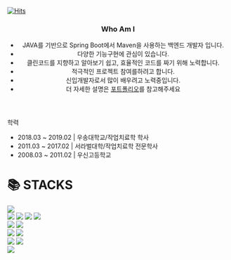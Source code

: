 [![Hits](https://hits.seeyoufarm.com/api/count/incr/badge.svg?url=https%3A%2F%2Fgithub.com%2FDHyeong%2Fhit-counter&count_bg=%2379C83D&title_bg=%23555555&icon=&icon_color=%23E7E7E7&title=hits&edge_flat=false)](https://hits.seeyoufarm.com)

<header>
        <h3>Who Am I</h3>
        <ul>
            <li>JAVA를 기반으로 Spring Boot에서 Maven을 사용하는 백엔드 개발자 입니다.</li>
            <li>다양한 기능구현에 관심이 있습니다.</li>
            <li>클린코드를 지향하고 알아보기 쉽고, 효율적인 코드를 짜기 위해 노력합니다.</li>
            <li>적극적인 프로젝트 참여를하려고 합니다.</li>
            <li>신입개발자로서 많이 배우려고 노력중입니다.</li>
            <li>더 자세한 설명은 <a href="https://www.notion.so/a31e91928783426aa8956476af5f3e06">포트폴리오</a>를 참고해주세요</li>
        </ul>
</header>
<body>
   <label for="">학력</label>
    <ul>
        <li>2018.03 ~ 2019.02 | 우송대학교/작업치료학 학사</li>
        <li>2011.03 ~ 2017.02 | 서라벌대학/작업치료학 전문학사</li>
        <li>2008.03 ~ 2011.02 | 우신고등학교</li>
    </ul>
    <div style="align-items: center;"> <h1>📚 STACKS</h1></div>
    <div style="align-items: center;">
        <img src="https://img.shields.io/badge/java-007396?style=for-the-badge&logo=java&logoColor=white">
    </div>
    <div style="align-items: center;">
        <img src="https://img.shields.io/badge/html5-E34F26?style=for-the-badge&logo=html5&logoColor=white">
        <img src="https://img.shields.io/badge/css-1572B6?style=for-the-badge&logo=css3&logoColor=white">
        <img src="https://img.shields.io/badge/javascript-F7DF1E?style=for-the-badge&logo=javascript&logoColor=black">
        <img src="https://img.shields.io/badge/jquery-0769AD?style=for-the-badge&logo=jquery&logoColor=white">
    </div>
    <div style="align-items: center;">
        <img src="https://img.shields.io/badge/mysql-4479A1?style=for-the-badge&logo=mysql&logoColor=white">
        <img src="https://img.shields.io/badge/oracle-F80000?style=for-the-badge&logo=oracle&logoColor=white">
    </div>
    <div style="align-items: center;">
        <img src="https://img.shields.io/badge/springboot-6DB33F?style=for-the-badge&logo=springboot&logoColor=white">
         <img src="https://img.shields.io/badge/apachemaven-C71A36?style=for-the-badge&logo=springboot&logoColor=white">    
    </div>
    <div style="align-items: center;">
        <img src="https://img.shields.io/badge/linux-FCC624?style=for-the-badge&logo=linux&logoColor=black">
        <img src="https://img.shields.io/badge/amazonaws-232F3E?style=for-the-badge&logo=amazonaws&logoColor=white">
    </div>
    <div style="align-items: center;">
        <img src="https://img.shields.io/badge/github-181717?style=for-the-badge&logo=github&logoColor=white">
    </div>

</body>
